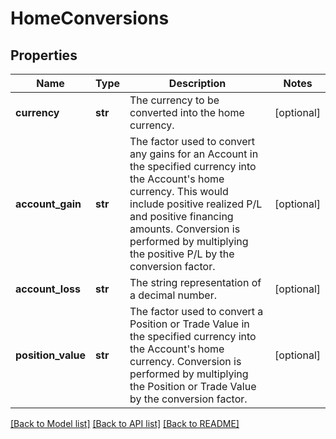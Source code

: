 # HomeConversions

## Properties
Name | Type | Description | Notes
------------ | ------------- | ------------- | -------------
**currency** | **str** | The currency to be converted into the home currency. | [optional] 
**account_gain** | **str** | The factor used to convert any gains for an Account in the specified currency into the Account&#39;s home currency. This would include positive realized P/L and positive financing amounts. Conversion is performed by multiplying the positive P/L by the conversion factor. | [optional] 
**account_loss** | **str** | The string representation of a decimal number. | [optional] 
**position_value** | **str** | The factor used to convert a Position or Trade Value in the specified currency into the Account&#39;s home currency. Conversion is performed by multiplying the Position or Trade Value by the conversion factor. | [optional] 

[[Back to Model list]](../README.md#documentation-for-models) [[Back to API list]](../README.md#documentation-for-api-endpoints) [[Back to README]](../README.md)



